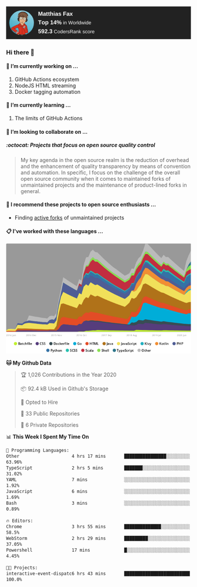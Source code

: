 [![Codersrank](assets/img/badge.png)](https://profile.codersrank.io/user/matfax)

### Hi there 👋

#### 🔭 I’m currently working on ...

1. GitHub Actions ecosystem
1. NodeJS HTML streaming
1. Docker tagging automation

#### 🌱 I’m currently learning ...

1. The limits of GitHub Actions

#### 👯 I’m looking to collaborate on ...

##### :octocat: Projects that focus on open source quality control
> My key agenda in the open source realm is the reduction of overhead and the enhancement of quality transparency by means of convention and automation. In specific, I focus on the challenge of the overall open source community when it comes to maintained forks of unmaintained projects and the maintenance of product-lined forks in general.

#### :rocket: I recommend these projects to open source enthusiasts ...

* Finding [active forks](https://github.com/techgaun/active-forks) of unmaintained projects

#### :clipboard: I've worked with these languages ...

[![Codersrank](assets/img/languages.png)](https://profile.codersrank.io/user/matfax)

<!--START_SECTION:waka-->
**🐱 My Github Data** 

> 🏆 1,026 Contributions in the Year 2020
 > 
> 📦 92.4 kB Used in Github's Storage 
 > 
> 💼 Opted to Hire
 > 
> 📜 33 Public Repositories
 > 
> 🔑 6 Private Repositories 

📊 **This Week I Spent My Time On** 

```text
💬 Programming Languages: 
Other                    4 hrs 17 mins       ████████████████░░░░░░░░░   63.96% 
TypeScript               2 hrs 5 mins        ███████░░░░░░░░░░░░░░░░░░   31.02% 
YAML                     7 mins              ░░░░░░░░░░░░░░░░░░░░░░░░░   1.92% 
JavaScript               6 mins              ░░░░░░░░░░░░░░░░░░░░░░░░░   1.69% 
Bash                     3 mins              ░░░░░░░░░░░░░░░░░░░░░░░░░   0.89%

🔥 Editors: 
Chrome                   3 hrs 55 mins       ██████████████░░░░░░░░░░░   58.5% 
WebStorm                 2 hrs 29 mins       █████████░░░░░░░░░░░░░░░░   37.05% 
Powershell               17 mins             █░░░░░░░░░░░░░░░░░░░░░░░░   4.45%

🐱‍💻 Projects: 
interactive-event-dispatc6 hrs 43 mins       █████████████████████████   100.0%

```


<!--END_SECTION:waka-->

<!--
**matfax/matfax** is a ✨ _special_ ✨ repository because its `README.md` (this file) appears on your GitHub profile.

Here are some ideas to get you started:

- 🔭 I’m currently working on ...
- 🌱 I’m currently learning ...
- 👯 I’m looking to collaborate on ...
- 🤔 I’m looking for help with ...
- 💬 Ask me about ...
- 📫 How to reach me: ...
- 😄 Pronouns: ...
- ⚡ Fun fact: ...
-->

